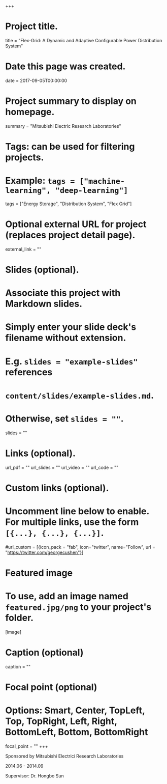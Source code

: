 +++
# Project title.
title = "Flex-Grid: A Dynamic and Adaptive Configurable Power Distribution System"

# Date this page was created.
date = 2017-09-05T00:00:00

# Project summary to display on homepage.
summary = "Mitsubishi Electric Research Laboratories"

# Tags: can be used for filtering projects.
# Example: `tags = ["machine-learning", "deep-learning"]`
tags = ["Energy Storage", "Distribution System", "Flex Grid"]

# Optional external URL for project (replaces project detail page).
external_link = ""

# Slides (optional).
#   Associate this project with Markdown slides.
#   Simply enter your slide deck's filename without extension.
#   E.g. `slides = "example-slides"` references 
#   `content/slides/example-slides.md`.
#   Otherwise, set `slides = ""`.
slides = ""

# Links (optional).
url_pdf = ""
url_slides = ""
url_video = ""
url_code = ""

# Custom links (optional).
#   Uncomment line below to enable. For multiple links, use the form `[{...}, {...}, {...}]`.
#url_custom = [{icon_pack = "fab", icon="twitter", name="Follow", url = "https://twitter.com/georgecushen"}]

# Featured image
# To use, add an image named `featured.jpg/png` to your project's folder. 
[image]
  # Caption (optional)
  caption = ""
  
  # Focal point (optional)
  # Options: Smart, Center, TopLeft, Top, TopRight, Left, Right, BottomLeft, Bottom, BottomRight
  focal_point = ""
+++

Sponsored by Mitsubishi Electrici Research Laboratories

2014.06 - 2014.09

Supervisor: Dr. Hongbo Sun
